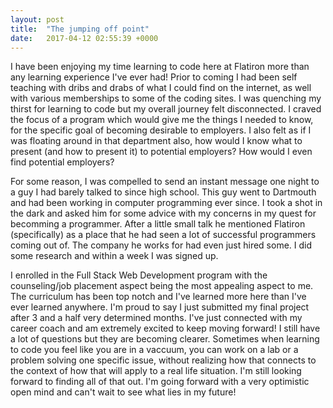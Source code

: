 ```yaml
---
layout: post
title:  "The jumping off point"
date:   2017-04-12 02:55:39 +0000
---
```



I have been enjoying my time learning to code here at Flatiron more than any learning experience I've ever had! Prior to coming I had been self teaching with dribs and drabs of what I could find on the internet, as well with various memberships to some of the coding sites. I was quenching my thirst for learning to code but my overall journey felt disconnected. I craved the focus of a program which would give me the things I needed to know, for the specific goal of becoming desirable to employers. I also felt as if I was floating around in that department also, how would I know what to present (and how to present it) to potential employers? How would I even find potential employers?

For some reason, I was compelled to send an instant message one night to a guy I had barely talked to since high school. This guy went to Dartmouth and had been working in computer programming ever since. I took a shot in the dark and asked him for some advice with my concerns in my quest for becomming a programmer. After a little small talk he mentioned Flatiron (specifically) as a place that he had seen a lot of successful programmers coming out of. The company he works for had even just hired some. I did some research and within a week I was signed up.

I enrolled in the Full Stack Web Development program with the counseling/job placement aspect being the most appealing aspect to me. The curriculum has been top notch and I've learned more here than I've ever learned anywhere. I'm proud to say I just submitted my final project after 3 and a half very determined months. I've just connected with my career coach and am extremely excited to keep moving forward! I still have a lot of questions but they are becoming clearer. Sometimes when learning to code you feel like you are in a vaccuum, you can work on a lab or a problem solving one specific issue, without realizing how that connects to the context of how that will apply to a real life situation. I'm still looking forward to finding all of that out. I'm going forward with a very optimistic open mind and can't wait to see what lies in my future!
